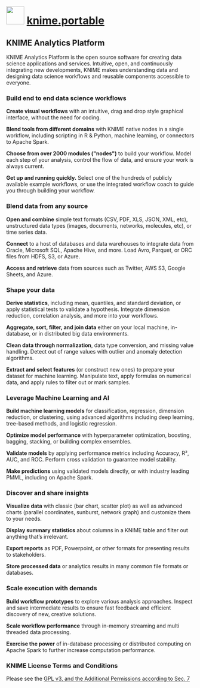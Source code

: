 # <img src="https://avatars1.githubusercontent.com/u/5486329" width="48" height="48"/> [knime.portable](https://chocolatey.org/packages/knime.portable)

## KNIME Analytics Platform

KNIME Analytics Platform is the open source software for creating data science applications and services. Intuitive, open, and continuously integrating new developments, KNIME makes understanding data and designing data science workflows and reusable components accessible to everyone.

### Build end to end data science workflows

__Create visual workflows__ with an intuitive, drag and drop style graphical interface, without the need for coding.

__Blend tools from different domains__ with KNIME native nodes in a single workflow, including scripting in R & Python, machine learning, or connectors to Apache Spark.

__Choose from over 2000 modules ("nodes")__ to build your workflow. Model each step of your analysis, control the flow of data, and ensure your work is always current.

__Get up and running quickly.__ Select one of the hundreds of publicly available example workflows, or use the integrated workflow coach to guide you through building your workflow.

### Blend data from any source

__Open and combine__ simple text formats (CSV, PDF, XLS, JSON, XML, etc), unstructured data types (images, documents, networks, molecules, etc), or time series data.

__Connect__ to a host of databases and data warehouses to integrate data from Oracle, Microsoft SQL, Apache Hive, and more. Load Avro, Parquet, or ORC files from HDFS, S3, or Azure.

__Access and retrieve__ data from sources such as Twitter, AWS S3, Google Sheets, and Azure.

### Shape your data

__Derive statistics__, including mean, quantiles, and standard deviation, or apply statistical tests to validate a hypothesis. Integrate dimension reduction, correlation analysis, and more into your workflows.

__Aggregate, sort, filter, and join data__ either on your local machine, in-database, or in distributed big data environments.

__Clean data through normalization__, data type conversion, and missing value handling. Detect out of range values with outlier and anomaly detection algorithms.

__Extract and select features__ (or construct new ones) to prepare your dataset for machine learning. Manipulate text, apply formulas on numerical data, and apply rules to filter out or mark samples.

### Leverage Machine Learning and AI

__Build machine learning models__ for classification, regression, dimension reduction, or clustering, using advanced algorithms including deep learning, tree-based methods, and logistic regression.

__Optimize model performance__ with hyperparameter optimization, boosting, bagging, stacking, or building complex ensembles.

__Validate models__ by applying performance metrics including Accuracy, R², AUC, and ROC. Perform cross validation to guarantee model stability.

__Make predictions__ using validated models directly, or with industry leading PMML, including on Apache Spark.

### Discover and share insights

__Visualize data__ with classic (bar chart, scatter plot) as well as advanced charts (parallel coordinates, sunburst, network graph) and customize them to your needs.

__Display summary statistics__ about columns in a KNIME table and filter out anything that’s irrelevant.

__Export reports__ as PDF, Powerpoint, or other formats for presenting results to stakeholders.

__Store processed data__ or analytics results in many common file formats or databases.

### Scale execution with demands

__Build workflow prototypes__ to ​explore various analysis approaches. Inspect and save intermediate results to ensure fast feedback and efficient discovery of new, creative solutions.

__Scale workflow performance__ through in-memory streaming and multi threaded data processing.

__Exercise the power__ ​of in-database processing or distributed computing on Apache Spark to further increase computation performance.

### KNIME License Terms and Conditions

Please see the [GPL v3, and the Additional Permissions according to Sec. 7](http://www.knime.org/downloads/full-license)
